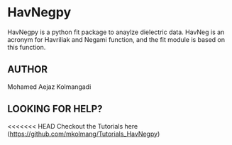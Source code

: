 # HavNegpy

HavNegpy is a python fit package to anaylze dielectric data. 
HavNeg is an acronym for Havriliak and Negami function, and the fit module is based on this function.


## AUTHOR

Mohamed Aejaz Kolmangadi 

## LOOKING FOR HELP?

<<<<<<< HEAD
Checkout the Tutorials here (https://github.com/mkolmang/Tutorials_HavNegpy)
 
 
